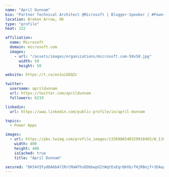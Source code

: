 ```yaml
---
name: "April Dunnam"
bio: "Partner Technical Architect @Microsoft | Blogger-Speaker | #PowerApps, #PowerAutomate, #Office365, #SharePoint | #WIT | #Karaoke Queen"
location: Broken Arrow, OK
type: "profile"
heat: 122

affiliation:
  name: Microsoft
  domain: microsoft.com
  images:
    - url: "/assets/images/organizations/microsoft.com-50x50.jpg"
      width: 50
      height: 50

website: https://t.co/enJuiGEQZc

twitter:
  username: aprildunnam
  url: https://twitter.com/aprildunnam
  followers: 6219

linkedin:
  url: https://www.linkedin.com/public-profile/in/april-dunnam

topics:
  - Power Apps

images:
  - url: https://pbs.twimg.com/profile_images/1326986540329918465/W_IJ6Ih2_400x400.jpg
    width: 400
    height: 400
    isCached: true
    title: "April Dunnam"

secured: "DK54VIFydDA6bA72RrCMaW7hsDDbbwpGItWqtEvEqrQKXb/fHjRBojf+3EAopl2dE8JygpWLIvvRwEPzdY0eeW0A2EbUlaFLH+D3h+WpYT8ybKFqW4T4teXNTCvLe5wCKu+NGU4xf2Iw2tD2JP8uyNjoIWfQ0HAPyYJTRqJ1Baetehi2HsDBssY2CESrglpgRfB5mZGpbV25lyDb5rCARs2QJEFy7Gpw6rt/GIw/2WqxM92fNcSYm3cgdNk2sUWtqSq2AyfrteCjXarDo1n0s+dYToj9sc8qoJIJef2KUqxypkgoF3NH07acOLzBLBgaiNQ6nTOT61zdm9mArMFIIBW4M1qRNPpnjEXab+jRTNiFJeyZZxvKpeTID8+Y+vFiG6wGvqveXNebmd+Z3nAAEKEdBfgxaafizXFgPsY73ro=;shDTwEytKDzsTBAIpkN7Xg=="
---
```


